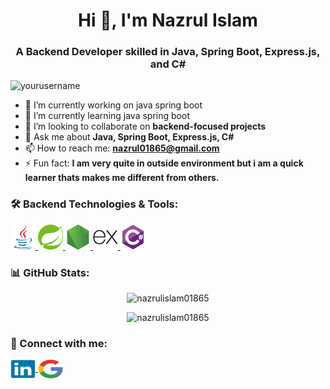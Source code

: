 <h1 align="center">Hi 👋, I'm Nazrul Islam </h1>
<h3 align="center">A Backend Developer skilled in Java, Spring Boot, Express.js, and C#</h3>

<p align="left"> <img src="https://komarev.com/ghpvc/?username=yourusername&label=Profile%20views&color=0e75b6&style=flat" alt="yourusername" /> </p>

- 🔭 I’m currently working on java spring boot
- 🌱 I’m currently learning java spring boot
- 👯 I’m looking to collaborate on **backend-focused projects**
- 💬 Ask me about **Java, Spring Boot, Express.js, C#**
- 📫 How to reach me: **nazrul01865@gmail.com**
- ⚡ Fun fact: **I am very quite in outside environment but i am a quick learner thats makes me different from others.**

### 🛠️ Backend Technologies & Tools:
<p align="left">
  <a href="https://www.java.com/" target="_blank">
    <img src="https://raw.githubusercontent.com/devicons/devicon/master/icons/java/java-original.svg" alt="Java" width="40" height="40"/>
  </a>
  <a href="https://spring.io/projects/spring-boot" target="_blank">
    <img src="https://raw.githubusercontent.com/devicons/devicon/master/icons/spring/spring-original.svg" alt="Spring Boot" width="40" height="40"/>
  </a>
  <a href="https://nodejs.org/en/" target="_blank">
    <img src="https://raw.githubusercontent.com/devicons/devicon/master/icons/nodejs/nodejs-original.svg" alt="Node.js" width="40" height="40"/>
  </a>
  <a href="https://expressjs.com/" target="_blank">
    <img src="https://raw.githubusercontent.com/devicons/devicon/master/icons/express/express-original.svg" alt="Express.js" width="40" height="40"/>
  </a>
  <a href="https://dotnet.microsoft.com/" target="_blank">
    <img src="https://raw.githubusercontent.com/devicons/devicon/master/icons/csharp/csharp-original.svg" alt="C#" width="40" height="40"/>
  </a>
</p>

### 📊 GitHub Stats:
<p align="center">
  <img src="https://github-readme-stats.vercel.app/api?username=nazrulislam01865&show_icons=true&theme=radical" alt="nazrulislam01865" />
</p>

<p align="center">
  <img src="https://github-readme-streak-stats.herokuapp.com/?user=nazrulislam01865&theme=dark" alt="nazrulislam01865" />
</p>

### 🔗 Connect with me:
<p align="left">
  <a href="www.linkedin.com/in/nazrulislam17" target="blank">
    <img align="center" src="https://raw.githubusercontent.com/devicons/devicon/master/icons/linkedin/linkedin-original.svg" alt="LinkedIn" height="30" width="40"/>
  </a>
  <a href="mailto:nazrul01865@gmail.com">
    <img align="center" src="https://raw.githubusercontent.com/devicons/devicon/master/icons/google/google-original.svg" alt="Email" height="30" width="40"/>
  </a>
</p>
